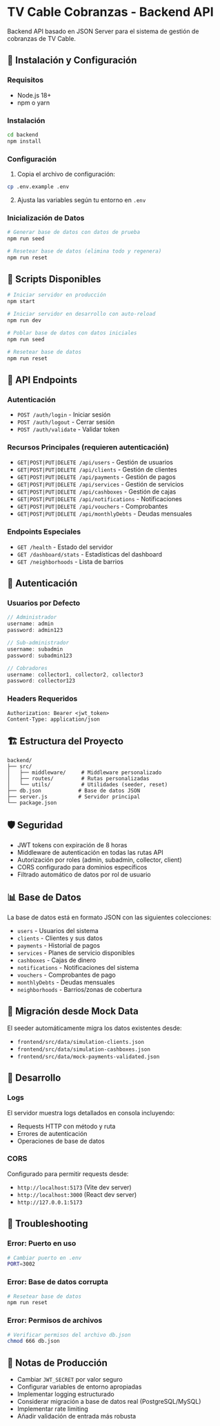 # TV Cable Cobranzas - Backend API

Backend API basado en JSON Server para el sistema de gestión de cobranzas de TV Cable.

## 🚀 Instalación y Configuración

### Requisitos
- Node.js 18+
- npm o yarn

### Instalación
```bash
cd backend
npm install
```

### Configuración
1. Copia el archivo de configuración:
```bash
cp .env.example .env
```

2. Ajusta las variables según tu entorno en `.env`

### Inicialización de Datos
```bash
# Generar base de datos con datos de prueba
npm run seed

# Resetear base de datos (elimina todo y regenera)
npm run reset
```

## 🎯 Scripts Disponibles

```bash
# Iniciar servidor en producción
npm start

# Iniciar servidor en desarrollo con auto-reload
npm run dev

# Poblar base de datos con datos iniciales
npm run seed

# Resetear base de datos
npm run reset
```

## 📡 API Endpoints

### Autenticación
- `POST /auth/login` - Iniciar sesión
- `POST /auth/logout` - Cerrar sesión
- `POST /auth/validate` - Validar token

### Recursos Principales (requieren autenticación)
- `GET|POST|PUT|DELETE /api/users` - Gestión de usuarios
- `GET|POST|PUT|DELETE /api/clients` - Gestión de clientes
- `GET|POST|PUT|DELETE /api/payments` - Gestión de pagos
- `GET|POST|PUT|DELETE /api/services` - Gestión de servicios
- `GET|POST|PUT|DELETE /api/cashboxes` - Gestión de cajas
- `GET|POST|PUT|DELETE /api/notifications` - Notificaciones
- `GET|POST|PUT|DELETE /api/vouchers` - Comprobantes
- `GET|POST|PUT|DELETE /api/monthlyDebts` - Deudas mensuales

### Endpoints Especiales
- `GET /health` - Estado del servidor
- `GET /dashboard/stats` - Estadísticas del dashboard
- `GET /neighborhoods` - Lista de barrios

## 🔐 Autenticación

### Usuarios por Defecto
```javascript
// Administrador
username: admin
password: admin123

// Sub-administrador
username: subadmin
password: subadmin123

// Cobradores
username: collector1, collector2, collector3
password: collector123
```

### Headers Requeridos
```http
Authorization: Bearer <jwt_token>
Content-Type: application/json
```

## 🏗️ Estructura del Proyecto

```
backend/
├── src/
│   ├── middleware/     # Middleware personalizado
│   ├── routes/         # Rutas personalizadas
│   └── utils/          # Utilidades (seeder, reset)
├── db.json            # Base de datos JSON
├── server.js          # Servidor principal
└── package.json
```

## 🛡️ Seguridad

- JWT tokens con expiración de 8 horas
- Middleware de autenticación en todas las rutas API
- Autorización por roles (admin, subadmin, collector, client)
- CORS configurado para dominios específicos
- Filtrado automático de datos por rol de usuario

## 📊 Base de Datos

La base de datos está en formato JSON con las siguientes colecciones:

- `users` - Usuarios del sistema
- `clients` - Clientes y sus datos
- `payments` - Historial de pagos
- `services` - Planes de servicio disponibles
- `cashboxes` - Cajas de dinero
- `notifications` - Notificaciones del sistema
- `vouchers` - Comprobantes de pago
- `monthlyDebts` - Deudas mensuales
- `neighborhoods` - Barrios/zonas de cobertura

## 🔄 Migración desde Mock Data

El seeder automáticamente migra los datos existentes desde:
- `frontend/src/data/simulation-clients.json`
- `frontend/src/data/simulation-cashboxes.json`
- `frontend/src/data/mock-payments-validated.json`

## 🚨 Desarrollo

### Logs
El servidor muestra logs detallados en consola incluyendo:
- Requests HTTP con método y ruta
- Errores de autenticación
- Operaciones de base de datos

### CORS
Configurado para permitir requests desde:
- `http://localhost:5173` (Vite dev server)
- `http://localhost:3000` (React dev server)
- `http://127.0.0.1:5173`

## 🐛 Troubleshooting

### Error: Puerto en uso
```bash
# Cambiar puerto en .env
PORT=3002
```

### Error: Base de datos corrupta
```bash
# Resetear base de datos
npm run reset
```

### Error: Permisos de archivos
```bash
# Verificar permisos del archivo db.json
chmod 666 db.json
```

## 📝 Notas de Producción

- Cambiar `JWT_SECRET` por valor seguro
- Configurar variables de entorno apropiadas
- Implementar logging estructurado
- Considerar migración a base de datos real (PostgreSQL/MySQL)
- Implementar rate limiting
- Añadir validación de entrada más robusta